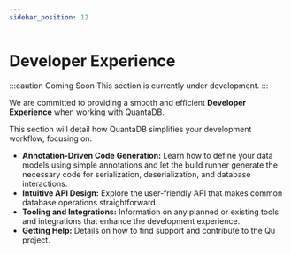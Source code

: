 ```yaml
---
sidebar_position: 12
---
```


# Developer Experience

:::caution Coming Soon
This section is currently under development.
:::

We are committed to providing a smooth and efficient **Developer Experience** when working with QuantaDB.

This section will detail how QuantaDB simplifies your development workflow, focusing on:

- **Annotation-Driven Code Generation:** Learn how to define your data models using simple annotations and let the build runner generate the necessary code for serialization, deserialization, and database interactions.
- **Intuitive API Design:** Explore the user-friendly API that makes common database operations straightforward.
- **Tooling and Integrations:** Information on any planned or existing tools and integrations that enhance the development experience.
- **Getting Help:** Details on how to find support and contribute to the Qu project. 